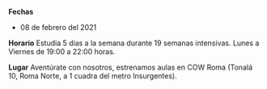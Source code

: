 __Fechas__
- 08 de febrero del 2021

__Horario__
Estudia 5 días a la semana durante 19 semanas intensivas. Lunes a Viernes de 19:00 a 22:00 horas.

__Lugar__
Aventúrate con nosotros, estrenamos aulas en COW Roma (Tonalá 10, Roma Norte, a 1 cuadra del metro Insurgentes).
